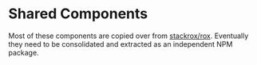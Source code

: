 # Shared Components

Most of these components are copied over from
[stackrox/rox](https://github.com/stackrox/rox). Eventually they need to be
consolidated and extracted as an independent NPM package.
